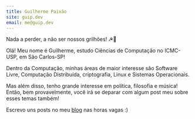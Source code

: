 ```yaml
---
title: Guilherme Paixão
site: guip.dev
email: me@guip.dev
---
```


Nada a perder, a não ser nossos grilhões! ☭🚩

Olá! Meu nome é Guilherme, estudo Ciências de Computação no ICMC-USP, em São Carlos-SP!

Dentro da Computação, minhas áreas de maior interesse são Software Livre, Computação Distribuída, criptografia, Linux e Sistemas Operacionais.

Mas além disso, tenho grande interesse em política, filosofia e música! Então, bem provavelmente, você irá se deparar com algum post meu sobre esses temas também!

Escrevo uns posts no meu [blog](https://guip.dev/blog) nas horas vagas :)
